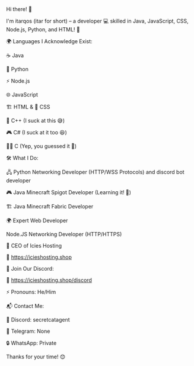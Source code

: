 Hi there! 👋

I'm itarqos (itar for short) – a developer 💻 skilled in Java, JavaScript, CSS, Node.js, Python, and HTML! 🚀

🌍 Languages I Acknowledge Exist:

☕ Java

🐍 Python

⚡ Node.js 

🌐 JavaScript

🏗️ HTML & 🎨 CSS

🔧 C++ (I suck at this 😅)

🎮 C# (I suck at it too 😆)

🏴‍☠️ C (Yep, you guessed it 🤷)


🛠️ What I Do:

🖧 Python Networking Developer (HTTP/WSS Protocols) and discord bot developer

🎮 Java Minecraft Spigot Developer (Learning it! 📖)

🏗️ Java Minecraft Fabric Developer

🌍 Expert Web Developer

  Node.JS Networking Developer (HTTP/HTTPS)


🚀 CEO of Icies Hosting

🔗 https://icieshosting.shop

🎉 Join Our Discord:

🔗 https://icieshosting.shop/discord

⚡ Pronouns: He/Him

📬 Contact Me:

💬 Discord: secretcatagent

📱 Telegram: None

🔒 WhatsApp: Private


Thanks for your time! 😊

